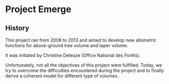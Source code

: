 # Project Emerge

## History
This project ran from 2008 to 2013 and aimed to develop new allometric functions for above-ground tree volume and taper volume.

It was initiated by Christine Deleuze (Office National des Forêts).

Unfortunately, not all the objectives of this project were fulfilled. Today, we try to overcome the difficulties encountered during the project and to finally derive a coherent model for different type of volumes.